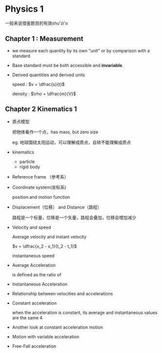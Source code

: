 # Physics 1

一般来说借鉴题目的有效shu'zi'o

## Chapter 1 : Measurement

- we measure each quantity by its own "unit" or  by comparison with a standard

- Base standard must be both accessible and **invariable**.

- Derived quantities and derived units

    speed : $v = \dfrac{s}{t}$

    density : $\rho = \dfrac{m}{V}$

 ## Chapter 2 Kinematics 1

- 质点模型

    把物体看作一个点，has mass, but zero size

    eg. 地球围绕太阳运动，可以理解成质点，自转不能理解成质点

- kinematics
    - particle
    - rigid body

- Reference frame （参考系）

- Coordinate system(坐标系)

    position and motion function

- Displacement（位移） and Distance（路程）

    路程是一个标量，位移是一个矢量，路程会叠加，位移会增加减少

- Velocity and speed

    Average velocity and instant velocity 

    $v =  \dfrac{x_2 - x_1}{t_2 - t_1}$

    instantaneous speed 

- Average Acceleration

    is defined as the ratio of 

- Instantaneous Acceleration

- Relationship between velocities and accelerations

- Constant acceleration

    when the acceleration is constant, its average and instantaneous values are the same 4

- Another look at constant acceleration motion

- Motion with variable acceleration 
- Free-Fall acceleration 